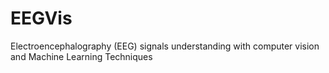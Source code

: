 # EEGVis
 Electroencephalography (EEG) signals understanding with computer vision and Machine Learning Techniques
